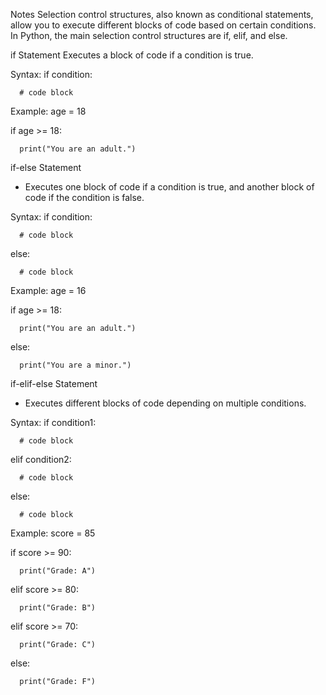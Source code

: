 Notes
Selection control structures, also known as conditional statements, allow you to execute different blocks of code based on certain conditions. In Python, the main selection control structures are if, elif, and else.

if Statement
Executes a block of code if a condition is true.

Syntax:
  if condition:

      # code block
Example:
  age = 18

  if age >= 18:

      print("You are an adult.")
 if-else Statement
- Executes one block of code if a condition is true, and another block of code if the condition is false.

Syntax:
  if condition:

      # code block

  else:

      # code block
Example:
  age = 16

  if age >= 18:

      print("You are an adult.")

  else:

      print("You are a minor.")
 if-elif-else Statement
- Executes different blocks of code depending on multiple conditions.

Syntax:
  if condition1:

      # code block

  elif condition2:

      # code block

  else:

      # code block
Example:
  score = 85

  if score >= 90:

      print("Grade: A")

  elif score >= 80:

      print("Grade: B")

  elif score >= 70:

      print("Grade: C")

  else:

      print("Grade: F")